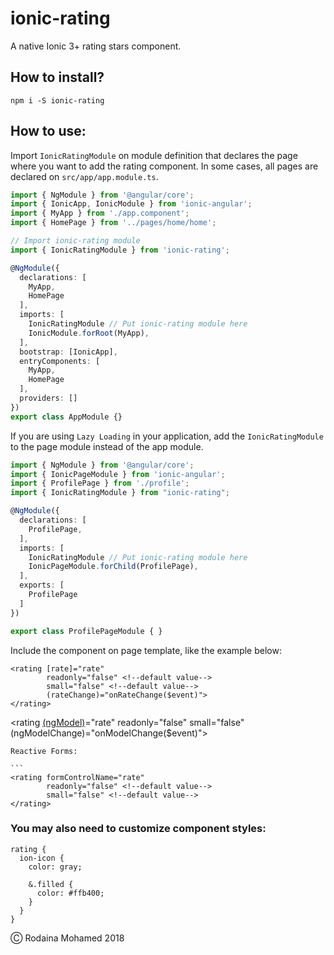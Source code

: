 # ionic-rating

A native Ionic 3+ rating stars component.

## How to install?

`npm i -S ionic-rating`

## How to use:

Import `IonicRatingModule` on module definition that declares the page where you want to add the rating component. In some cases, all pages are declared on `src/app/app.module.ts`.

```typescript
import { NgModule } from '@angular/core';
import { IonicApp, IonicModule } from 'ionic-angular';
import { MyApp } from './app.component';
import { HomePage } from '../pages/home/home';

// Import ionic-rating module
import { IonicRatingModule } from 'ionic-rating';

@NgModule({
  declarations: [
    MyApp,
    HomePage
  ],
  imports: [
    IonicRatingModule // Put ionic-rating module here
    IonicModule.forRoot(MyApp),
  ],
  bootstrap: [IonicApp],
  entryComponents: [
    MyApp,
    HomePage
  ],
  providers: []
})
export class AppModule {}
```

If you are using `Lazy Loading` in your application, add the `IonicRatingModule` to the page module instead of the app module.

```typescript
import { NgModule } from '@angular/core';
import { IonicPageModule } from 'ionic-angular';
import { ProfilePage } from './profile';
import { IonicRatingModule } from "ionic-rating";

@NgModule({
  declarations: [
    ProfilePage,
  ],
  imports: [
    IonicRatingModule // Put ionic-rating module here
    IonicPageModule.forChild(ProfilePage),
  ],
  exports: [
    ProfilePage
  ]
})

export class ProfilePageModule { }
```

Include the component on page template, like the example below:

```
<rating [rate]="rate"
        readonly="false" <!--default value-->
        small="false" <!--default value-->
        (rateChange)="onRateChange($event)">
</rating>
```

[(ngmodel)]: ```

<rating [(ngModel)]="rate"
readonly="false" <!--default value-->
small="false" <!--default value-->
(ngModelChange)="onModelChange($event)">
</rating>

````
Reactive Forms:

```
<rating formControlName="rate"
        readonly="false" <!--default value-->
        small="false" <!--default value-->
</rating>
````

### You may also need to customize component styles:

```
rating {
  ion-icon {
    color: gray;

    &.filled {
      color: #ffb400;
    }
  }
}
```

&#9400; Rodaina Mohamed 2018
